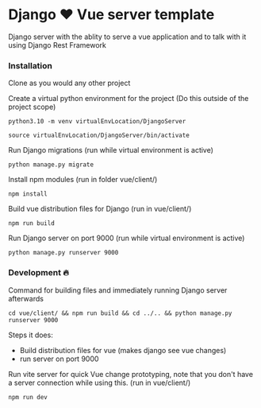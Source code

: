 # Django ❤️ Vue server template
Django server with the ablity to serve a vue application and to talk with it using Django Rest Framework

### Installation
Clone as you would any other project

Create a virtual python environment for the project (Do this outside of the project scope)

`python3.10 -m venv virtualEnvLocation/DjangoServer`

`source virtualEnvLocation/DjangoServer/bin/activate`

Run Django migrations (run while virtual environment is active)

`python manage.py migrate`

Install npm modules (run in folder vue/client/)

`npm install`

Build vue distribution files for Django (run in vue/client/)

`npm run build`

Run Django server on port 9000 (run while virtual environment is active)

`python manage.py runserver 9000`


### Development 🔥
Command for building files and immediately running Django server afterwards

`cd vue/client/ && npm run build && cd ../.. && python manage.py runserver 9000`

Steps it does:
 - Build distribution files for vue (makes django see vue changes)
 - run server on port 9000

Run vite server for quick Vue change prototyping, note that you don't have a server connection while using this. (run in vue/client/)

`npm run dev`



